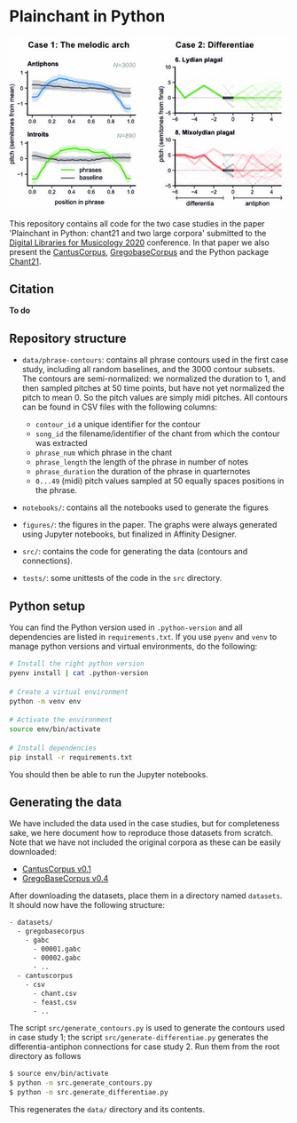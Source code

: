 Plainchant in Python
====================

![Two case studies: melodic contour and differentia-antiphon connections](figures/teaser/teaser.jpg?raw=true "The two case studies")

This repository contains all code for the two case studies in the paper 
'Plainchant in Python: chant21 and two large corpora'
submitted to the 
[Digital Libraries for Musicology 2020](https://dlfm.web.ox.ac.uk/) conference.
In that paper we also present the 
[CantusCorpus](https://github.com/bacor/cantuscorpus), 
[GregobaseCorpus](https://github.com/bacor/gregobasecorpus) 
and the Python package [Chant21](https://github.com/bacor/chant21).


Citation
--------

**To do**

Repository structure 
--------------------

- `data/phrase-contours`: contains all phrase contours used in the first case
study, including all random baselines, and the 3000 contour subsets. 
The contours are semi-normalized: we normalized the duration to 1, and then 
sampled pitches at 50 time points, but have not yet normalized the pitch to 
mean 0. So the pitch values are simply midi pitches.
All contours can be found in CSV files with the following columns:

  - `contour_id` a unique identifier for the contour
  - `song_id` the filename/identifier of the chant from which the contour was extracted
  - `phrase_num` which phrase in the chant
  - `phrase_length` the length of the phrase in number of notes
  - `phrase_duration` the duration of the phrase in quarternotes
  - `0...49` (midi) pitch values sampled at 50 equally spaces positions in the phrase.

- `notebooks/`: contains all the notebooks used to generate the figures
- `figures/`: the figures in the paper. The graphs were always generated using
Jupyter notebooks, but finalized in Affinity Designer.
- `src/`: contains the code for generating the data (contours and connections).
- `tests/`: some unittests of the code in the `src` directory.


Python setup
------------

You can find the Python version used in `.python-version` and all dependencies 
are listed in `requirements.txt`. If you use `pyenv` and `venv` to manage 
python versions and virtual environments, do the following:

```bash
# Install the right python version
pyenv install | cat .python-version

# Create a virtual environment
python -m venv env

# Activate the environment
source env/bin/activate

# Install dependencies
pip install -r requirements.txt
```

You should then be able to run the Jupyter notebooks.

Generating the data
-------------------

We have included the data used in the case studies, but for completeness sake,
we here document how to reproduce those datasets from scratch.
Note that we have not included the original corpora as these can be easily 
downloaded:

- [CantusCorpus v0.1](https://github.com/bacor/cantuscorpus/releases/tag/v0.1)
- [GregoBaseCorpus v0.4](https://github.com/bacor/gregobasecorpus/releases/tag/v0.4)

After downloading the datasets, place them in a directory named `datasets`.
It should now have the following structure:

```
- datasets/
  - gregobasecorpus
    - gabc
      - 00001.gabc
      - 00002.gabc
      - ..
  - cantuscorpus
    - csv
      - chant.csv
      - feast.csv
      - ..
```

The script `src/generate_contours.py` is used to generate the contours used in 
case study 1; the script `src/generate-differentiae.py` generates the 
differentia-antiphon connections for case study 2. Run them from the root 
directory as follows

```bash
$ source env/bin/activate
$ python -m src.generate_contours.py
$ python -m src.generate_differentiae.py
```

This regenerates the `data/` directory and its contents.